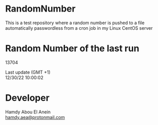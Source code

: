 # RandomNumber    
This is a test repository where a random number is pushed to a file automatically passwordless from a cron job in my Linux CentOS server    
# Random Number of the last run   
13704
      
Last update (GMT +1)    
12/30/22 10:00:02
# Developer    
Hamdy Abou El Anein   
hamdy.aea@protonmail.com
